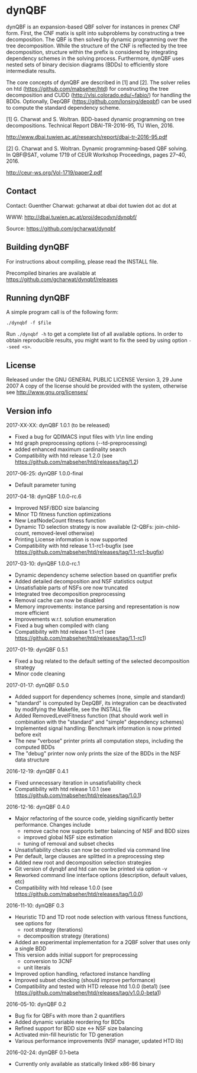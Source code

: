 dynQBF 
====================

dynQBF is an expansion-based QBF solver for instances in prenex CNF form.  First, 
the CNF matix is split into subproblems by constructing a tree decomposition. 
The QBF is then solved by dynamic programming over the tree decomposition. While 
the structure of the CNF is reflected by the tree decomposition, structure within 
the prefix is considered by integrating dependency schemes in the solving process.
Furthermore, dynQBF uses nested sets of binary decision diagrams  (BDDs) to 
efficiently store intermediate results.

The core concepts of dynQBF are described in [1] and [2]. The solver relies on 
htd (https://github.com/mabseher/htd) for constructing the tree decomposition 
and CUDD (http://vlsi.colorado.edu/~fabio/) for handling the BDDs. Optionally, 
DepQBF (https://github.com/lonsing/depqbf) can be used to compute the standard 
dependency scheme.

[1] G. Charwat and S. Woltran. BDD-based dynamic programming on tree decompositions. 
  Technical Report DBAI-TR-2016-95, TU Wien, 2016.

  http://www.dbai.tuwien.ac.at/research/report/dbai-tr-2016-95.pdf

[2] G. Charwat and S. Woltran. Dynamic programming-based QBF solving. In QBF@SAT, 
volume 1719 of CEUR Workshop Proceedings, pages 27–40, 2016.

  http://ceur-ws.org/Vol-1719/paper2.pdf


Contact 
-------

Contact:    Guenther Charwat: gcharwat at dbai dot tuwien dot ac dot at

WWW:        http://dbai.tuwien.ac.at/proj/decodyn/dynqbf/

Source:     https://github.com/gcharwat/dynqbf


Building dynQBF 
---------------

For instructions about compiling, please read the INSTALL file.

Precompiled binaries are available at https://github.com/gcharwat/dynqbf/releases

Running dynQBF
--------------

A simple program call is of the following form:

    ./dynqbf -f $file

Run `./dynqbf -h` to get a complete list of all available options.
In order to obtain reproducible results, you might want to fix the seed by using option `--seed <s>`. 


License
-------

Released under the GNU GENERAL PUBLIC LICENSE  Version 3, 29 June 2007
A copy of the license should be provided with the system, otherwise see
http://www.gnu.org/licenses/


Version info 
--------------

2017-XX-XX: dynQBF 1.0.1 (to be released)
- Fixed a bug for QDIMACS input files with \r\n line ending
- htd graph preprocessing options (--td-preprocessing)
- added enhanced maximum cardinality search
- Compatibility with htd release 1.2.0
(see https://github.com/mabseher/htd/releases/tag/1.2)

2017-06-25: dynQBF 1.0.0-final
- Default parameter tuning

2017-04-18: dynQBF 1.0.0-rc.6
- Improved NSF/BDD size balancing
- Minor TD fitness function optimizations
- New LeafNodeCount fitness function
- Dynamic TD selection strategy is now available (2-QBFs: join-child-count, removed-level otherwise)
- Printing License information is now supported
- Compatibility with htd release 1.1-rc1-bugfix 
(see https://github.com/mabseher/htd/releases/tag/1.1-rc1-bugfix)

2017-03-10: dynQBF 1.0.0-rc.1
- Dynamic dependency scheme selection based on quantifier prefix
- Added detailed decomposition and NSF statistics output
- Unsatisfiable parts of NSFs ore now truncated
- Integrated tree decomposition preprocessing
- Removal cache can now be disabled
- Memory improvements: instance parsing and representation is now more efficient
- Improvements w.r.t. solution enumeration
- Fixed a bug when compiled with clang
- Compatibility with htd release 1.1-rc1
(see https://github.com/mabseher/htd/releases/tag/1.1-rc1)

2017-01-19: dynQBF 0.5.1
- Fixed a bug related to the default setting of the selected decomposition strategy
- Minor code cleaning

2017-01-17: dynQBF 0.5.0
- Added support for dependency schemes (none, simple and standard)
- "standard" is computed by DepQBF, its integration can be deactivated by modifying the Makefile, see the INSTALL file
- Added RemovedLevelFitness function (that should work well in combination with the "standard" and "simple" dependency schemes)
- Implemented signal handling: Benchmark information is now printed before exit
- The new "verbose" printer prints all computation steps, including the computed BDDs
- The "debug" printer now only prints the size of the BDDs in the NSF data structure

2016-12-19: dynQBF 0.4.1
- Fixed unnecessary iteration in unsatisfiability check
- Compatibility with htd release 1.0.1
(see https://github.com/mabseher/htd/releases/tag/1.0.1)

2016-12-16: dynQBF 0.4.0
- Major refactoring of the source code, yielding significantly better performance. Changes include
  * remove cache now supports better balancing of NSF and BDD sizes
  * improved global NSF size estimation
  * tuning of removal and subset checks
- Unsatisfiability checks can now be controlled via command line
- Per default, large clauses are splitted in a preprocessing step
- Added new root and decomposition selection strategies
- Git version of dynqbf and htd can now be printed via option -v
- Reworked command line interface options (description, default values, etc)
- Compatibility with htd release 1.0.0
(see https://github.com/mabseher/htd/releases/tag/1.0.0)

2016-11-10: dynQBF 0.3
- Heuristic TD and TD root node selection with various fitness functions, see options for
  * root strategy (iterations)
  * decomposition strategy (iterations)
- Added an experimental implementation for a 2QBF solver that
  uses only a single BDD
- This version adds initial support for preprocessing 
  * conversion to 3CNF
  * unit literals
- Improved option handling, refactored instance handling
- Improved subset checking (should improve performance)
- Compatibility and tested with HTD release htd 1.0.0 (beta1) 
  (see https://github.com/mabseher/htd/releases/tag/v1.0.0-beta1)

2016-05-10: dynQBF 0.2
 - Bug fix for QBFs with more than 2 quantifiers
 - Added dynamic variable reordering for BDDs
 - Refined support for BDD size <-> NSF size balancing
 - Activated min-fill heuristic for TD generation
 - Various performance improvements (NSF manager, updated HTD lib)

2016-02-24: dynQBF 0.1-beta
 - Currently only available as statically linked x86-86 binary

